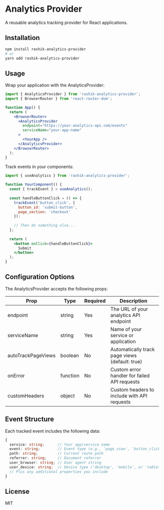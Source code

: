 # Analytics Provider

A reusable analytics tracking provider for React applications.

## Installation

```bash
npm install rashik-analytics-provider
# or
yarn add rashik-analytics-provider
```

## Usage

Wrap your application with the AnalyticsProvider:

```jsx
import { AnalyticsProvider } from 'rashik-analytics-provider';
import { BrowserRouter } from 'react-router-dom';

function App() {
  return (
    <BrowserRouter>
      <AnalyticsProvider 
        endpoint="https://your-analytics-api.com/events" 
        serviceName="your-app-name"
      >
        <YourApp />
      </AnalyticsProvider>
    </BrowserRouter>
  );
}
```

Track events in your components:

```jsx
import { useAnalytics } from 'rashik-analytics-provider';

function YourComponent() {
  const { trackEvent } = useAnalytics();
  
  const handleButtonClick = () => {
    trackEvent('button_click', { 
      button_id: 'submit-button',
      page_section: 'checkout'
    });
    
    // Then do something else...
  };
  
  return (
    <button onClick={handleButtonClick}>
      Submit
    </button>
  );
}
```

## Configuration Options

The AnalyticsProvider accepts the following props:

| Prop | Type | Required | Description |
|------|------|----------|-------------|
| endpoint | string | Yes | The URL of your analytics API endpoint |
| serviceName | string | Yes | Name of your service or application |
| autoTrackPageViews | boolean | No | Automatically track page views (default: true) |
| onError | function | No | Custom error handler for failed API requests |
| customHeaders | object | No | Custom headers to include with API requests |

## Event Structure

Each tracked event includes the following data:

```typescript
{
  service: string;      // Your app/service name
  event: string;        // Event type (e.g., 'page_view', 'button_click')
  path: string;         // Current route path
  referrer: string;     // Document referrer
  user_browser: string; // User agent string
  user_device: string;  // Device type ('desktop', 'mobile', or 'tablet')
  // Plus any additional properties you include
}
```

## License

MIT 